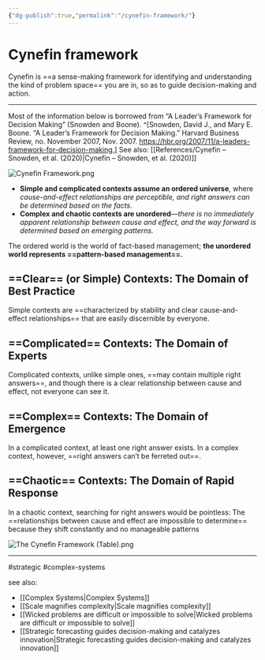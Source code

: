 ```yaml
---
{"dg-publish":true,"permalink":"/cynefin-framework/"}
---
```



# Cynefin framework

Cynefin is ==a sense-making framework for identifying and understanding the kind of problem space== you are in, so as to guide decision-making and action.

---

Most of the information below is borrowed from “A Leader’s Framework for Decision Making” (Snowden and Boone). ^[Snowden, David J., and Mary E. Boone. “A Leader’s Framework for Decision Making.” Harvard Business Review, no. November 2007, Nov. 2007. https://hbr.org/2007/11/a-leaders-framework-for-decision-making.] See also: [[References/Cynefin – Snowden, et al. (2020)\|Cynefin – Snowden, et al. (2020)]]


![Cynefin Framework.png](/img/user/Attachments/Cynefin%20Framework.png)


- **Simple and complicated contexts assume an ordered universe**, where *cause-and-effect relationships are perceptible, and right answers can be determined based on the facts*. 
- **Complex and chaotic contexts are unordered**—*there is no immediately apparent relationship between cause and effect, and the way forward is determined based on emerging patterns.* 

The ordered world is the world of fact-based management; **the unordered world represents ==pattern-based management==.**

## ==Clear== (or Simple) Contexts: The Domain of Best Practice

Simple contexts are ==characterized by stability and clear cause-and-effect relationships== that are easily discernible by everyone.

## ==Complicated== Contexts: The Domain of Experts

Complicated contexts, unlike simple ones, ==may contain multiple right answers==, and though there is a clear relationship between cause and effect, not everyone can see it.

## ==Complex== Contexts: The Domain of Emergence

In a complicated context, at least one right answer exists. In a complex context, however, ==right answers can’t be ferreted out==.

## ==Chaotic== Contexts: The Domain of Rapid Response

In a chaotic context, searching for right answers would be pointless: The ==relationships between cause and effect are impossible to determine== because they shift constantly and no manageable patterns 

![The Cynefin Framework (Table).png](/img/user/Attachments/The%20Cynefin%20Framework%20(Table).png)

---
#strategic #complex-systems 

see also:
- [[Complex Systems\|Complex Systems]]
- [[Scale magnifies complexity\|Scale magnifies complexity]]
- [[Wicked problems are difficult or impossible to solve\|Wicked problems are difficult or impossible to solve]]
- [[Strategic forecasting guides decision-making and catalyzes innovation\|Strategic forecasting guides decision-making and catalyzes innovation]]


